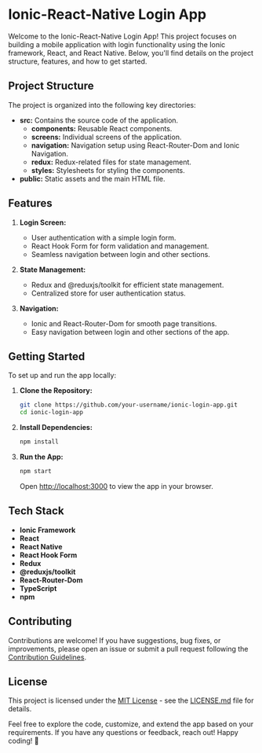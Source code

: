 # Ionic-React-Native Login App

Welcome to the Ionic-React-Native Login App! This project focuses on building a mobile application with login functionality using the Ionic framework, React, and React Native. Below, you'll find details on the project structure, features, and how to get started.

## Project Structure

The project is organized into the following key directories:

- **src:** Contains the source code of the application.
  - **components:** Reusable React components.
  - **screens:** Individual screens of the application.
  - **navigation:** Navigation setup using React-Router-Dom and Ionic Navigation.
  - **redux:** Redux-related files for state management.
  - **styles:** Stylesheets for styling the components.
- **public:** Static assets and the main HTML file.

## Features

1. **Login Screen:**
   - User authentication with a simple login form.
   - React Hook Form for form validation and management.
   - Seamless navigation between login and other sections.

2. **State Management:**
   - Redux and @reduxjs/toolkit for efficient state management.
   - Centralized store for user authentication status.

3. **Navigation:**
   - Ionic and React-Router-Dom for smooth page transitions.
   - Easy navigation between login and other sections of the app.

## Getting Started

To set up and run the app locally:

1. **Clone the Repository:**
   ```bash
   git clone https://github.com/your-username/ionic-login-app.git
   cd ionic-login-app
   ```

2. **Install Dependencies:**
   ```bash
   npm install
   ```

3. **Run the App:**
   ```bash
   npm start
   ```

   Open [http://localhost:3000](http://localhost:3000) to view the app in your browser.

## Tech Stack

- **Ionic Framework**
- **React**
- **React Native**
- **React Hook Form**
- **Redux**
- **@reduxjs/toolkit**
- **React-Router-Dom**
- **TypeScript**
- **npm**

## Contributing

Contributions are welcome! If you have suggestions, bug fixes, or improvements, please open an issue or submit a pull request following the [Contribution Guidelines](CONTRIBUTING.md).

## License

This project is licensed under the [MIT License](LICENSE.md) - see the [LICENSE.md](LICENSE.md) file for details.

Feel free to explore the code, customize, and extend the app based on your requirements. If you have any questions or feedback, reach out! Happy coding! 🚀
